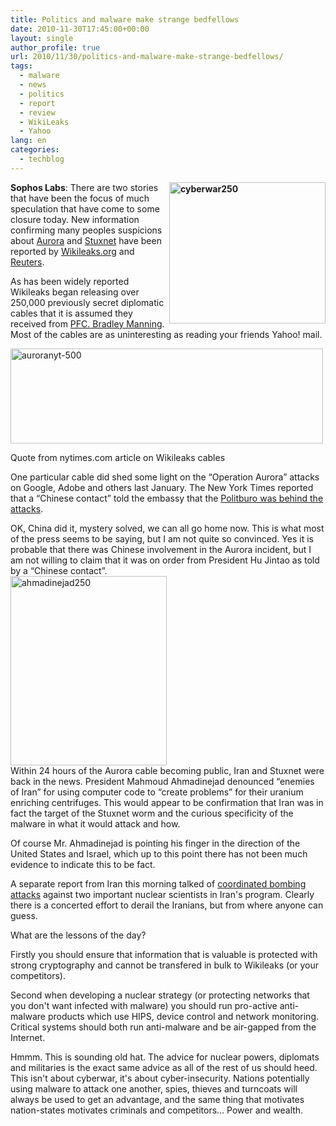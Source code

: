 ```yaml
---
title: Politics and malware make strange bedfellows
date: 2010-11-30T17:45:00+00:00
layout: single
author_profile: true
url: 2010/11/30/politics-and-malware-make-strange-bedfellows/
tags:
  - malware
  - news
  - politics
  - report
  - review
  - WikiLeaks
  - Yahoo
lang: en
categories: 
  - techblog
---
```

**[<img title="cyberwar250" border="0" alt="cyberwar250" align="right" src="http://lh3.ggpht.com/_vaUVXcmC3OI/TPUw7-hacnI/AAAAAAAADSA/g8G0tQa_2Yc/cyberwar250_thumb.jpg?imgmax=800" width="250" height="226" />](http://lh5.ggpht.com/_vaUVXcmC3OI/TPUw53dUj-I/AAAAAAAADR8/eB1iI9kpWBc/s1600-h/cyberwar250%5B2%5D.jpg)Sophos Labs**: There are two stories that have been the focus of much speculation that have come to some closure today. New information confirming many peoples suspicions about <a href="http://boelectronic.blogspot.com/search?q=aurora" target="_blank">Aurora</a> and <a href="http://boelectronic.blogspot.com/2010/10/stuxnet-questions-and-answers.html" target="_blank">Stuxnet</a> have been reported by [Wikileaks.org](http://cablegate.wikileaks.org/) and [Reuters](http://af.reuters.com/article/energyOilNews/idAFLDE6AS1L120101129).

As has been widely reported Wikileaks began releasing over 250,000 previously secret diplomatic cables that it is assumed they received from [PFC. Bradley Manning](http://en.wikipedia.org/wiki/Bradley_Manning). Most of the cables are as uninteresting as reading your friends Yahoo! mail.

[<img title="auroranyt-500" border="0" alt="auroranyt-500" src="http://lh6.ggpht.com/_vaUVXcmC3OI/TPUxBmq6TnI/AAAAAAAADSI/g5mwWJRUl1o/auroranyt-500_thumb.png?imgmax=800" width="500" height="152" />](http://lh4.ggpht.com/_vaUVXcmC3OI/TPUw-XyJ62I/AAAAAAAADSE/VzzMwVCYoBE/s1600-h/auroranyt-500%5B2%5D.png)

Quote from nytimes.com article on Wikileaks cables

One particular cable did shed some light on the “Operation Aurora” attacks on Google, Adobe and others last January. The New York Times reported that a “Chinese contact” told the embassy that the [Politburo was behind the attacks](http://www.nytimes.com/2010/11/29/world/29cables.html?pagewanted=all).

OK, China did it, mystery solved, we can all go home now. This is what most of the press seems to be saying, but I am not quite so convinced. Yes it is probable that there was Chinese involvement in the Aurora incident, but I am not willing to claim that it was on order from President Hu Jintao as told by a “Chinese contact”.  
[<img title="ahmadinejad250" border="0" alt="ahmadinejad250" src="http://lh6.ggpht.com/_vaUVXcmC3OI/TPUxGwn97yI/AAAAAAAADSQ/7awQU1PBswQ/ahmadinejad250_thumb.jpg?imgmax=800" width="250" height="303" />](http://lh5.ggpht.com/_vaUVXcmC3OI/TPUxEt2B_EI/AAAAAAAADSM/22NDRDgmiLw/s1600-h/ahmadinejad250%5B3%5D.jpg)  
Within 24 hours of the Aurora cable becoming public, Iran and Stuxnet were back in the news. President Mahmoud Ahmadinejad denounced “enemies of Iran” for using computer code to “create problems” for their uranium enriching centrifuges. This would appear to be confirmation that Iran was in fact the target of the Stuxnet worm and the curious specificity of the malware in what it would attack and how.

Of course Mr. Ahmadinejad is pointing his finger in the direction of the United States and Israel, which up to this point there has not been much evidence to indicate this to be fact.

A separate report from Iran this morning talked of [coordinated bombing attacks](http://www.kansascity.com/2010/11/29/2478773/state-tv-bomb-kills-iranian-nuclear.html) against two important nuclear scientists in Iran's program. Clearly there is a concerted effort to derail the Iranians, but from where anyone can guess.

What are the lessons of the day?

Firstly you should ensure that information that is valuable is protected with strong cryptography and cannot be transfered in bulk to Wikileaks (or your competitors).

Second when developing a nuclear strategy (or protecting networks that you don't want infected with malware) you should run pro-active anti-malware products which use HIPS, device control and network monitoring. Critical systems should both run anti-malware and be air-gapped from the Internet.

Hmmm. This is sounding old hat. The advice for nuclear powers, diplomats and militaries is the exact same advice as all of the rest of us should heed. This isn't about cyberwar, it's about cyber-insecurity. Nations potentially using malware to attack one another, spies, thieves and turncoats will always be used to get an advantage, and the same thing that motivates nation-states motivates criminals and competitors… Power and wealth.